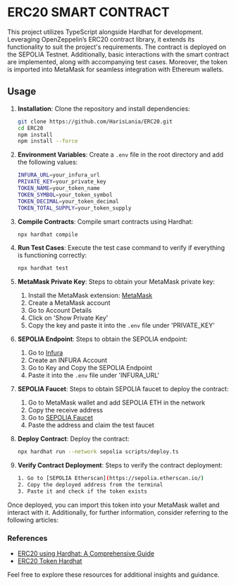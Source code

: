 # ERC20 SMART CONTRACT

This project utilizes TypeScript alongside Hardhat for development. Leveraging OpenZeppelin’s ERC20 contract library, it extends its functionality to suit the project's requirements. The contract is deployed on the SEPOLIA Testnet. Additionally, basic interactions with the smart contract are implemented, along with accompanying test cases. Moreover, the token is imported into MetaMask for seamless integration with Ethereum wallets.

## Usage

1. **Installation**: Clone the repository and install dependencies:
    ```bash
    git clone https://github.com/HarisLania/ERC20.git
    cd ERC20
    npm install
    npm install --force
    ```

2. **Environment Variables**: Create a `.env` file in the root directory and add the following values:
    ```bash
    INFURA_URL=your_infura_url
    PRIVATE_KEY=your_private_key
    TOKEN_NAME=your_token_name
    TOKEN_SYMBOL=your_token_symbol
    TOKEN_DECIMAL=your_token_decimal
    TOKEN_TOTAL_SUPPLY=your_token_supply
    ```

3. **Compile Contracts**: Compile smart contracts using Hardhat:
    ```bash
    npx hardhat compile
    ```

4. **Run Test Cases**: Execute the test case command to verify if everything is functioning correctly:
    ```bash
    npx hardhat test
    ```

5. **MetaMask Private Key**: Steps to obtain your MetaMask private key:
    1. Install the MetaMask extension: [MetaMask](https://chrome.google.com/webstore/detail/metamask/nkbihfbeogaeaoehlefnkodbefgpgknn)
    2. Create a MetaMask account
    3. Go to Account Details
    4. Click on 'Show Private Key'
    5. Copy the key and paste it into the `.env` file under 'PRIVATE_KEY'

6. **SEPOLIA Endpoint**: Steps to obtain the SEPOLIA endpoint:
    1. Go to [Infura](https://www.infura.io/)
    2. Create an INFURA Account
    3. Go to Key and Copy the SEPOLIA Endpoint
    4. Paste it into the `.env` file under 'INFURA_URL'

7. **SEPOLIA Faucet**: Steps to obtain SEPOLIA faucet to deploy the contract:
    1. Go to MetaMask wallet and add SEPOLIA ETH in the network
    2. Copy the receive address
    3. Go to [SEPOLIA Faucet](https://sepolia-faucet.pk910.de/#/)
    4. Paste the address and claim the test faucet

8. **Deploy Contract**: Deploy the contract:
    ```bash
    npx hardhat run --network sepolia scripts/deploy.ts
    ```

9. **Verify Contract Deployment**: Steps to verify the contract deployment:
    ```bash
    1. Go to [SEPOLIA Etherscan](https://sepolia.etherscan.io/)
    2. Copy the deployed address from the terminal
    3. Paste it and check if the token exists
    ```

Once deployed, you can import this token into your MetaMask wallet and interact with it. Additionally, for further information, consider referring to the following articles:

### References

- [ERC20 using Hardhat: A Comprehensive Guide](https://medium.com/@kaishinaw/erc20-using-hardhat-a-comprehensive-guide-3211efba98d4)
- [ERC20 Token Hardhat](https://semaphoreci.com/blog/erc20-token-hardhat)

Feel free to explore these resources for additional insights and guidance.
